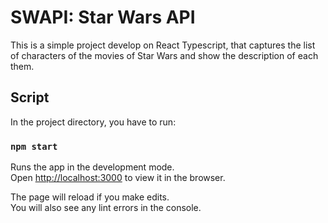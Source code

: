 
# SWAPI: Star Wars API
This is a simple project develop on React Typescript, that captures the list of characters of the movies of Star Wars and show the description of each them.

## Script

In the project directory, you have to run:

### `npm start`

Runs the app in the development mode.\
Open [http://localhost:3000](http://localhost:3000) to view it in the browser.

The page will reload if you make edits.\
You will also see any lint errors in the console.


